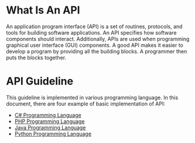 # What Is An API
An application program interface (API) is a set of routines, protocols, and tools for building software applications. An API specifies how software components should interact. Additionally, APIs are used when programming graphical user interface (GUI) components. A good API makes it easier to develop a program by providing all the building blocks. A programmer then puts the blocks together.

# API Guideline 
This guideline is implemented in various programming language. In this document, there are four example of basic implementation of API:

- [C# Programming Language](https://github.com/LedgerX-Code/API-Guideline/wiki/API-Implementation-on-C%23-Language)
- [PHP Programming Language](https://github.com/LedgerX-Code/API-Guideline/wiki/API-Implementation-using-CURL-PHP-and-AJAX-to-retrieve-JSON-data-with-Datatable-JQuery-JS.)
- [Java Programming Language](https://github.com/LedgerX-Code/API-Guideline/wiki/API-Implementation-on-Java-Language)
- [Python Programming Language](https://github.com/LedgerX-Code/API-Guideline/wiki/API-Implementation-on-Python-Language)

